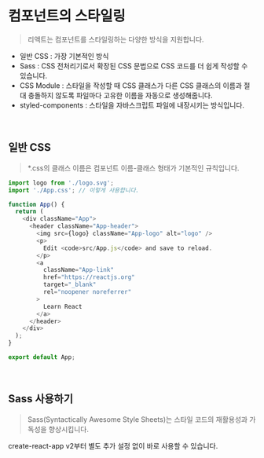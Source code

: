 # 컴포넌트의 스타일링
> 리액트는 컴포넌트를 스타일링하는 다양한 방식을 지원합니다.

- 일반 CSS : 가장 기본적인 방식
- Sass : CSS 전처리기로서 확장된 CSS 문법으로 CSS 코드를 더 쉽게 작성할 수 있습니다.
- CSS Module : 스타일을 작성할 때 CSS 클래스가 다른 CSS 클래스의 이름과 절대 충돌하지 않도록 파일마다 고유한 이름을 자동으로 생성해줍니다.
- styled-components : 스타일을 자바스크립트 파일에 내장시키는 방식입니다.

<br>

## 일반 CSS
> *.css의 클래스 이름은 컴포넌트 이름-클래스 형태가 기본적인 규칙입니다.

```js
import logo from './logo.svg';
import './App.css'; // 이렇게 사용합니다.

function App() {
  return (
    <div className="App">
      <header className="App-header">
        <img src={logo} className="App-logo" alt="logo" />
        <p>
          Edit <code>src/App.js</code> and save to reload.
        </p>
        <a
          className="App-link"
          href="https://reactjs.org"
          target="_blank"
          rel="noopener noreferrer"
        >
          Learn React
        </a>
      </header>
    </div>
  );
}

export default App;
```

<br>

## Sass 사용하기
> Sass(Syntactically Awesome Style Sheets)는 스타일 코드의 재활용성과 가독성을 향상시킵니다.

create-react-app v2부터 별도 추가 설정 없이 바로 사용할 수 있습니다.